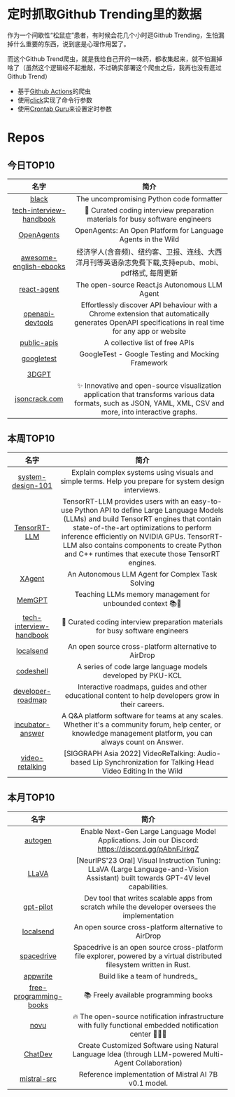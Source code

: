 # 定时抓取Github Trending里的数据

作为一个间歇性“松鼠症”患者，有时候会花几个小时逛Github Trending，生怕漏掉什么重要的东西，说到底是心理作用罢了。

而这个Github Trend爬虫，就是我给自己开的一味药，都收集起来，就不怕漏掉啥了（虽然这个逻辑经不起推敲，不过确实部署这个爬虫之后，我再也没有逛过Github Trend）

* 基于[Github Actions](https://docs.github.com/en/actions)的爬虫
* 使用[click](https://github.com/pallets/click)实现了命令行参数
* 使用[Crontab Guru](https://crontab.guru/)来设置定时参数

# Repos
## 今日TOP10 
<!-- START OF DAILY_TOP10_REPOS -->
| 名字 | 简介 |
| :----: | :----: |
| [black](https://github.com/psf/black) | The uncompromising Python code formatter |
| [tech-interview-handbook](https://github.com/yangshun/tech-interview-handbook) | 💯 Curated coding interview preparation materials for busy software engineers |
| [OpenAgents](https://github.com/xlang-ai/OpenAgents) | OpenAgents: An Open Platform for Language Agents in the Wild |
| [awesome-english-ebooks](https://github.com/hehonghui/awesome-english-ebooks) | 经济学人(含音频)、纽约客、卫报、连线、大西洋月刊等英语杂志免费下载,支持epub、mobi、pdf格式, 每周更新 |
| [react-agent](https://github.com/eylonmiz/react-agent) | The open-source React.js Autonomous LLM Agent |
| [openapi-devtools](https://github.com/AndrewWalsh/openapi-devtools) | Effortlessly discover API behaviour with a Chrome extension that automatically generates OpenAPI specifications in real time for any app or website |
| [public-apis](https://github.com/public-apis/public-apis) | A collective list of free APIs |
| [googletest](https://github.com/google/googletest) | GoogleTest - Google Testing and Mocking Framework |
| [3DGPT](https://github.com/Chuny1/3DGPT) |  |
| [jsoncrack.com](https://github.com/AykutSarac/jsoncrack.com) | ✨ Innovative and open-source visualization application that transforms various data formats, such as JSON, YAML, XML, CSV and more, into interactive graphs. |
<!-- END OF DAILY_TOP10_REPOS -->

## 本周TOP10
<!-- START OF WEEKLY_TOP10_REPOS -->
| 名字 | 简介 |
| :----: | :----: |
| [system-design-101](https://github.com/ByteByteGoHq/system-design-101) | Explain complex systems using visuals and simple terms. Help you prepare for system design interviews. |
| [TensorRT-LLM](https://github.com/NVIDIA/TensorRT-LLM) | TensorRT-LLM provides users with an easy-to-use Python API to define Large Language Models (LLMs) and build TensorRT engines that contain state-of-the-art optimizations to perform inference efficiently on NVIDIA GPUs. TensorRT-LLM also contains components to create Python and C++ runtimes that execute those TensorRT engines. |
| [XAgent](https://github.com/OpenBMB/XAgent) | An Autonomous LLM Agent for Complex Task Solving |
| [MemGPT](https://github.com/cpacker/MemGPT) | Teaching LLMs memory management for unbounded context 📚🦙 |
| [tech-interview-handbook](https://github.com/yangshun/tech-interview-handbook) | 💯 Curated coding interview preparation materials for busy software engineers |
| [localsend](https://github.com/localsend/localsend) | An open source cross-platform alternative to AirDrop |
| [codeshell](https://github.com/WisdomShell/codeshell) | A series of code large language models developed by PKU-KCL |
| [developer-roadmap](https://github.com/kamranahmedse/developer-roadmap) | Interactive roadmaps, guides and other educational content to help developers grow in their careers. |
| [incubator-answer](https://github.com/apache/incubator-answer) | A Q&A platform software for teams at any scales. Whether it's a community forum, help center, or knowledge management platform, you can always count on Answer. |
| [video-retalking](https://github.com/OpenTalker/video-retalking) | [SIGGRAPH Asia 2022] VideoReTalking: Audio-based Lip Synchronization for Talking Head Video Editing In the Wild |
<!-- END OF WEEKLY_TOP10_REPOS -->

## 本月TOP10
<!-- START OF MONTHLY_TOP10_REPOS -->
| 名字 | 简介 |
| :----: | :----: |
| [autogen](https://github.com/microsoft/autogen) | Enable Next-Gen Large Language Model Applications. Join our Discord: https://discord.gg/pAbnFJrkgZ |
| [LLaVA](https://github.com/haotian-liu/LLaVA) | [NeurIPS'23 Oral] Visual Instruction Tuning: LLaVA (Large Language-and-Vision Assistant) built towards GPT-4V level capabilities. |
| [gpt-pilot](https://github.com/Pythagora-io/gpt-pilot) | Dev tool that writes scalable apps from scratch while the developer oversees the implementation |
| [localsend](https://github.com/localsend/localsend) | An open source cross-platform alternative to AirDrop |
| [spacedrive](https://github.com/spacedriveapp/spacedrive) | Spacedrive is an open source cross-platform file explorer, powered by a virtual distributed filesystem written in Rust. |
| [appwrite](https://github.com/appwrite/appwrite) | Build like a team of hundreds_ |
| [free-programming-books](https://github.com/EbookFoundation/free-programming-books) | 📚 Freely available programming books |
| [novu](https://github.com/novuhq/novu) | 🔥 The open-source notification infrastructure with fully functional embedded notification center 🚀🚀🚀 |
| [ChatDev](https://github.com/OpenBMB/ChatDev) | Create Customized Software using Natural Language Idea (through LLM-powered Multi-Agent Collaboration) |
| [mistral-src](https://github.com/mistralai/mistral-src) | Reference implementation of Mistral AI 7B v0.1 model. |
<!-- END OF MONTHLY_TOP10_REPOS -->
